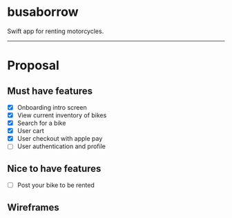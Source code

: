 # busaborrow
Swift app for renting motorcycles.

-------------------------------------------------------------
# Proposal

## Must have features
- [x] Onboarding intro screen
- [x] View current inventory of bikes
- [x] Search for a bike
- [x] User cart
- [x] User checkout with apple pay
- [ ] User authentication and profile
## Nice to have features
- [ ] Post your bike to be rented
## Wireframes


